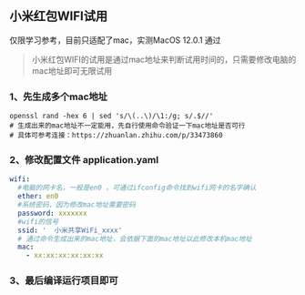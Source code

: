 
## 小米红包WIFI试用

仅限学习参考，目前只适配了mac，实测MacOS 12.0.1 通过

> 小米红包WIFI的试用是通过mac地址来判断试用时间的，只需要修改电脑的mac地址即可无限试用

### 1、先生成多个mac地址
```shell
openssl rand -hex 6 | sed 's/\(..\)/\1:/g; s/.$//'
# 生成出来的mac地址不一定能用，先自行使用命令验证一下mac地址是否可行
# 具体可参考连接：https://zhuanlan.zhihu.com/p/33473860
```
### 2、修改配置文件 application.yaml

```yaml
wifi:
  #电脑的网卡名，一般是en0 ，可通过ifconfig命令找到wifi网卡的名字确认
  ether: en0
  #系统密码，因为修改mac地址需要密码
  password: xxxxxxx
  #wifi的信号
  ssid: '  小米共享WiFi_xxxx'
  # 通过命令生成出来的mac地址，会依据下面的mac地址以此修改本机mac地址
  mac:
    - xx:xx:xx:xx:xx:xx
```

### 3、最后编译运行项目即可
